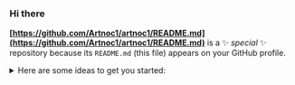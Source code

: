 ### Hi there <!-- 👋 -->
	
**[https://github.com/Artnoc1/artnoc1/README.md](https://github.com/Artnoc1/artnoc1/README.md)** is a ✨ _special_ ✨ repository because its `README.md` (this file) appears on your GitHub profile.
	
<details markdown='1'><summary>Here are some ideas to get you started:</summary>
  <details markdown='1'><summary>- 🔭 I’m currently working on ...</summary><br>
    1<br>
    2<br>
    3<br>
    4<br>
  </details>
  <!--  -->
  <details markdown='1'><summary>- 🌱 I’m currently learning ...</summary><br>
    1<br>
    2<br>
    3<br>
    4<br>
    5<br>
  </details>
  <details markdown='1'><summary>- 👯 I’m looking to collaborate on ...</summary><br>
    1<br>
  </details>
  <!--  -->
  <details markdown='1'><summary>- 🤔 I’m looking for help with ...</summary><br>
    1<br>
    2<br>
    3<br>
    4<br>
    5<br>
  </details>
  <!--  -->
  <details markdown='1'><summary>- 💬 Ask me about ...</summary><br>
    1<br>
    2<br>
    3<br>
    4<br>
    5<br>
  </details>
  <!--  -->
  <details markdown='1'><summary>- 📫 How to reach me: ...</summary><br>
    1<br>
    2<br>
    3<br>
    4<br>
    5<br>
  </details>
  <!--  -->
  <details markdown='1'><summary>- 😄 Pronouns: ...</summary><br>
    1<br>
    2<br>
    3<br>
    4<br>
    5<br>
  </details>
  <!--  -->
  <details markdown='1'><summary>- ⚡ Fun fact: ...</summary><br>
     1<br>
     2<br>
     3<br>
     4<br>
     5<br>
  </details>
  <!--  -->
</details>
<!-- | -->
